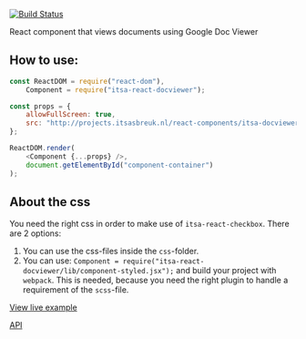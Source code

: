 [![Build Status](https://travis-ci.org/ItsAsbreuk/itsa-react-docviewer.svg?branch=master)](https://travis-ci.org/ItsAsbreuk/itsa-react-docviewer)

React component that views documents using Google Doc Viewer

## How to use:

```js
const ReactDOM = require("react-dom"),
    Component = require("itsa-react-docviewer");

const props = {
    allowFullScreen: true,
    src: "http://projects.itsasbreuk.nl/react-components/itsa-docviewer/example.pdf"
};

ReactDOM.render(
    <Component {...props} />,
    document.getElementById("component-container")
);
```

## About the css

You need the right css in order to make use of `itsa-react-checkbox`. There are 2 options:

1. You can use the css-files inside the `css`-folder.
2. You can use: `Component = require("itsa-react-docviewer/lib/component-styled.jsx");` and build your project with `webpack`. This is needed, because you need the right plugin to handle a requirement of the `scss`-file.


[View live example](http://projects.itsasbreuk.nl/react-components/itsa-docviewer/component.html)

[API](http://projects.itsasbreuk.nl/react-components/itsa-docviewer/api/)